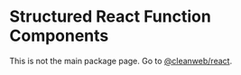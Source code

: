 # Structured React Function Components
This is not the main package page. Go to [@cleanweb/react](https://www.npmjs.com/package/@cleanweb/react).

